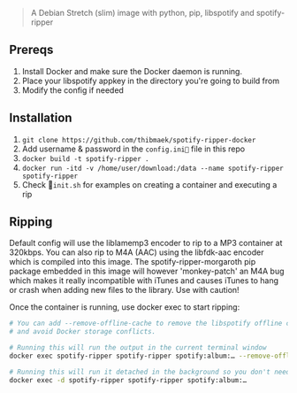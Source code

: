 > A Debian Stretch (slim) image with python, pip, libspotify and spotify-ripper

## Prereqs
1. Install Docker and make sure the Docker daemon is running.
2. Place your libspotify appkey in the directory you're going to build from
3. Modify the config if needed

## Installation
1. `git clone https://github.com/thibmaek/spotify-ripper-docker`
2. Add username & password in the `config.ini` file in this repo
3. `docker build -t spotify-ripper .`
4. `docker run -itd -v /home/user/download:/data --name spotify-ripper spotify-ripper`
5. Check `init.sh` for examples on creating a container and executing a rip

## Ripping
Default config will use the liblamemp3 encoder to rip to a MP3 container at 320kbps.
You can also rip to M4A (AAC) using the libfdk-aac encoder which is compiled into this image.
The spotify-ripper-morgaroth pip package embedded in this image will however 'monkey-patch' an M4A bug which makes it really incompatible with iTunes and causes iTunes to hang or crash when adding new files to the library. Use with caution!

Once the container is running, use docker exec to start ripping:

```bash
# You can add --remove-offline-cache to remove the libspotify offline cache and save disk space
# and avoid Docker storage conflicts.

# Running this will run the output in the current terminal window
docker exec spotify-ripper spotify-ripper spotify:album:… --remove-offline-cache

# Running this will run it detached in the background so you don't need to keep a terminal open
docker exec -d spotify-ripper spotify-ripper spotify:album:…
```
